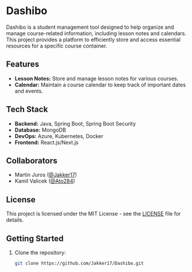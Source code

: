 # Dashibo

Dashibo is a student management tool designed to help organize and manage course-related information, including lesson notes and calendars. This project provides a platform to efficiently store and access essential resources for a specific course container.

## Features

- **Lesson Notes:** Store and manage lesson notes for various courses.
- **Calendar:** Maintain a course calendar to keep track of important dates and events.

## Tech Stack

- **Backend:** Java, Spring Boot, Spring Boot Security
- **Database:** MongoDB
- **DevOps:** Azure, Kubernetes, Docker
- **Frontend:** React.js/Next.js

## Collaborators

- Martin Juros ([@Jakker17](https://github.com/Jakker17))
- Kamil Valicek ([@Ato284](https://github.com/Ato284))

## License

This project is licensed under the MIT License - see the [LICENSE](LICENSE) file for details.

## Getting Started

1. Clone the repository:

   ```bash
   git clone https://github.com/Jakker17/Dashibo.git
